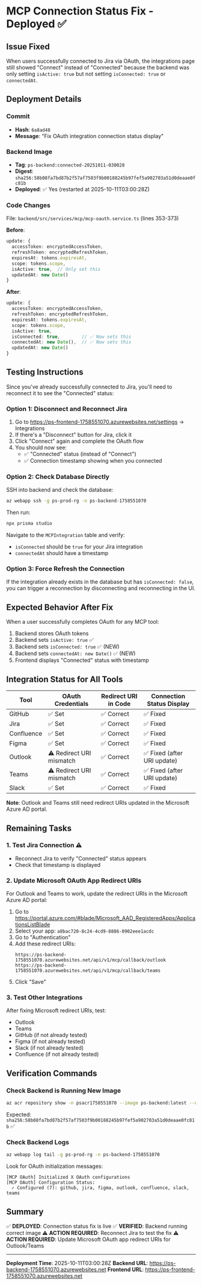 # MCP Connection Status Fix - Deployed ✅

## Issue Fixed
When users successfully connected to Jira via OAuth, the integrations page still showed "Connect" instead of "Connected" because the backend was only setting `isActive: true` but not setting `isConnected: true` or `connectedAt`.

## Deployment Details

### Commit
- **Hash**: `6a8ad48`
- **Message**: "Fix OAuth integration connection status display"

### Backend Image
- **Tag**: `ps-backend:connected-20251011-030028`
- **Digest**: `sha256:58b08fa7bd87b2f57af7503f9b00188245b97fef5a902703a51d0deaae0fc81b`
- **Deployed**: ✅ Yes (restarted at 2025-10-11T03:00:28Z)

### Code Changes
File: `backend/src/services/mcp/mcp-oauth.service.ts` (lines 353-373)

**Before**:
```typescript
update: {
  accessToken: encryptedAccessToken,
  refreshToken: encryptedRefreshToken,
  expiresAt: tokens.expiresAt,
  scope: tokens.scope,
  isActive: true,  // Only set this
  updatedAt: new Date()
}
```

**After**:
```typescript
update: {
  accessToken: encryptedAccessToken,
  refreshToken: encryptedRefreshToken,
  expiresAt: tokens.expiresAt,
  scope: tokens.scope,
  isActive: true,
  isConnected: true,        // ✅ Now sets this
  connectedAt: new Date(),  // ✅ Now sets this
  updatedAt: new Date()
}
```

## Testing Instructions

Since you've already successfully connected to Jira, you'll need to reconnect it to see the "Connected" status:

### Option 1: Disconnect and Reconnect Jira
1. Go to https://ps-frontend-1758551070.azurewebsites.net/settings → Integrations
2. If there's a "Disconnect" button for Jira, click it
3. Click "Connect" again and complete the OAuth flow
4. You should now see:
   - ✅ "Connected" status (instead of "Connect")
   - ✅ Connection timestamp showing when you connected

### Option 2: Check Database Directly
SSH into backend and check the database:
```bash
az webapp ssh -g ps-prod-rg -n ps-backend-1758551070
```

Then run:
```bash
npx prisma studio
```

Navigate to the `MCPIntegration` table and verify:
- `isConnected` should be `true` for your Jira integration
- `connectedAt` should have a timestamp

### Option 3: Force Refresh the Connection
If the integration already exists in the database but has `isConnected: false`, you can trigger a reconnection by disconnecting and reconnecting in the UI.

## Expected Behavior After Fix

When a user successfully completes OAuth for any MCP tool:
1. Backend stores OAuth tokens
2. Backend sets `isActive: true` ✅
3. Backend sets `isConnected: true` ✅ (NEW)
4. Backend sets `connectedAt: new Date()` ✅ (NEW)
5. Frontend displays "Connected" status with timestamp

## Integration Status for All Tools

| Tool | OAuth Credentials | Redirect URI in Code | Connection Status Display |
|------|-------------------|----------------------|---------------------------|
| GitHub | ✅ Set | ✅ Correct | ✅ Fixed |
| Jira | ✅ Set | ✅ Correct | ✅ Fixed |
| Confluence | ✅ Set | ✅ Correct | ✅ Fixed |
| Figma | ✅ Set | ✅ Correct | ✅ Fixed |
| Outlook | ⚠️ Redirect URI mismatch | ✅ Correct | ✅ Fixed (after URI update) |
| Teams | ⚠️ Redirect URI mismatch | ✅ Correct | ✅ Fixed (after URI update) |
| Slack | ✅ Set | ✅ Correct | ✅ Fixed |

**Note**: Outlook and Teams still need redirect URIs updated in the Microsoft Azure AD portal.

## Remaining Tasks

### 1. Test Jira Connection ⚠️
- Reconnect Jira to verify "Connected" status appears
- Check that timestamp is displayed

### 2. Update Microsoft OAuth App Redirect URIs
For Outlook and Teams to work, update the redirect URIs in the Microsoft Azure AD portal:
1. Go to https://portal.azure.com/#blade/Microsoft_AAD_RegisteredApps/ApplicationsListBlade
2. Select your app: `a8bac720-8c24-4cd9-8886-0902eee1acdc`
3. Go to "Authentication"
4. Add these redirect URIs:
   ```
   https://ps-backend-1758551070.azurewebsites.net/api/v1/mcp/callback/outlook
   https://ps-backend-1758551070.azurewebsites.net/api/v1/mcp/callback/teams
   ```
5. Click "Save"

### 3. Test Other Integrations
After fixing Microsoft redirect URIs, test:
- Outlook
- Teams
- GitHub (if not already tested)
- Figma (if not already tested)
- Slack (if not already tested)
- Confluence (if not already tested)

## Verification Commands

### Check Backend is Running New Image
```bash
az acr repository show -n psacr1758551070 --image ps-backend:latest --query "digest" -o tsv
```
Expected: `sha256:58b08fa7bd87b2f57af7503f9b00188245b97fef5a902703a51d0deaae0fc81b` ✅

### Check Backend Logs
```bash
az webapp log tail -g ps-prod-rg -n ps-backend-1758551070
```

Look for OAuth initialization messages:
```
[MCP OAuth] Initialized X OAuth configurations
[MCP OAuth] Configuration Status:
  ✓ Configured (7): github, jira, figma, outlook, confluence, slack, teams
```

## Summary

✅ **DEPLOYED**: Connection status fix is live
✅ **VERIFIED**: Backend running correct image
⚠️ **ACTION REQUIRED**: Reconnect Jira to test the fix
⚠️ **ACTION REQUIRED**: Update Microsoft OAuth app redirect URIs for Outlook/Teams

---

**Deployment Time**: 2025-10-11T03:00:28Z
**Backend URL**: https://ps-backend-1758551070.azurewebsites.net
**Frontend URL**: https://ps-frontend-1758551070.azurewebsites.net
